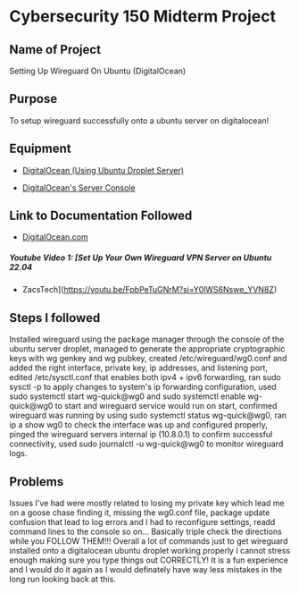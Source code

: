 # Cybersecurity 150 Midterm Project

## Name of Project
Setting Up Wireguard On Ubuntu (DigitalOcean)

## Purpose
To setup wireguard successfully onto a ubuntu server on digitalocean!

## Equipment
* [DigitalOcean (Using Ubuntu Droplet Server)](https://cloud.digitalocean.com/)

* [DigitalOcean's Server Console](https://cloud.digitalocean.com/)

## Link to Documentation Followed
- [DigitalOcean.com](https://www.digitalocean.com/community/tutorials/how-to-set-up-wireguard-on-ubuntu-22-04#creating-the-wireguard-peer-s-configuration-file)

##### Youtube Video 1: [Set Up Your Own Wireguard VPN Server on Ubuntu 22.04
- ZacsTech](https://youtu.be/FpbPeTuGNrM?si=Y0lWS6Nswe_YVN8Z) 

## Steps I followed
Installed wireguard using the package manager through the console of the ubuntu server droplet, managed to generate the appropriate cryptographic keys with wg genkey and wg pubkey, created /etc/wireguard/wg0.conf and added the right interface, private key, ip addresses, and listening port, edited /etc/sysctl.conf that enables both ipv4 + ipv6 forwarding, ran sudo sysctl -p to apply changes to system's ip forwarding configuration, used sudo systemctl start wg-quick@wg0 and sudo systemctl enable wg-quick@wg0 to start and wireguard service would run on start, confirmed wireguard was running by using sudo systemctl status wg-quick@wg0, ran ip a show wg0 to check the interface was up and configured properly, pinged the wireguard servers internal ip (10.8.0.1) to confirm successful connectivity, used sudo journalctl -u wg-quick@wg0 to monitor wireguard logs.

## Problems
Issues I've had were mostly related to losing my private key which lead me on a goose chase finding it, missing the wg0.conf file, package update confusion that lead to log errors and I had to reconfigure settings, readd command lines to the console so on... Basically triple check the directions while you FOLLOW THEM!!! Overall a lot of commands just to get wireguard installed onto a digitalocean ubuntu droplet working properly I cannot stress enough making sure you type things out CORRECTLY! It is a fun experience and I would do it again as I would definately have way less mistakes in the long run looking back at this.
